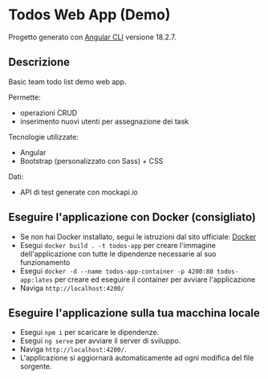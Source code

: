 # Todos Web App (Demo)

Progetto generato con [Angular CLI](https://github.com/angular/angular-cli) versione 18.2.7.

## Descrizione 

Basic team todo list demo web app. 

Permette:
- operazioni CRUD
- inserimento nuovi utenti per assegnazione dei task

Tecnologie utilizzate:
- Angular
- Bootstrap (personalizzato con Sass) + CSS

Dati:
- API di test generate con mockapi.io

## Eseguire l'applicazione con Docker (consigliato)

- Se non hai Docker installato, segui le istruzioni dal sito ufficiale: [Docker](https://docs.docker.com/desktop/)
- Esegui `docker build . -t todos-app` per creare l'immagine dell'applicazione con tutte le dipendenze necessarie al suo funzionamento
- Esegui `docker -d --name todos-app-container -p 4200:80 todos-app:lates` per creare ed eseguire il container per avviare l'applicazione
- Naviga `http://localhost:4200/`

## Eseguire l'applicazione sulla tua macchina locale

- Esegui `npm i` per scaricare le dipendenze.
- Esegui `ng serve` per avviare il server di sviluppo.
- Naviga `http://localhost:4200/`.
- L'applicazione si aggiornarà automaticamente ad ogni modifica del file sorgente.



